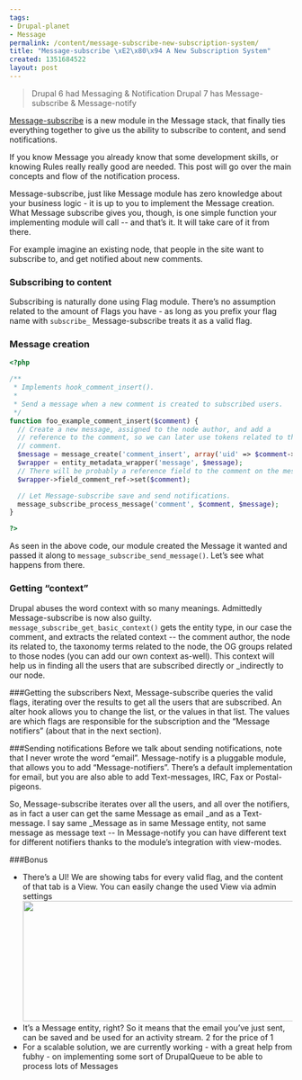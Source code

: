 ```yaml
---
tags:
- Drupal-planet
- Message
permalink: /content/message-subscribe-new-subscription-system/
title: "Message-subscribe \xE2\x80\x94 A New Subscription System"
created: 1351684522
layout: post
---
```


> Drupal 6 had Messaging & Notification
> Drupal 7 has Message-subscribe & Message-notify

<a href="http://drupal.org/project/message_subscribe">Message-subscribe</a> is a new module in the Message stack, that finally ties everything together to give us the ability to subscribe to content, and send notifications.

If you know Message you already know that some development skills, or knowing Rules really really good are needed. This post will go over the main concepts and flow of the notification process.

Message-subscribe, just like Message module has zero knowledge about your business logic - it is up to you to implement the Message creation. What Message subscribe gives you, though, is one simple function your implementing module will call -- and that’s it. It will take care of it from there.

<!-- more -->

For example imagine an existing node, that people in the site want to subscribe to, and get notified about new comments.

### Subscribing to content
Subscribing is naturally done using Flag module. There’s no assumption related to the amount of Flags you have - as long as you prefix your flag name with ``subscribe_`` Message-subscribe treats it as a valid flag.

### Message creation

```php
<?php

/**
 * Implements hook_comment_insert().
 *
 * Send a message when a new comment is created to subscribed users.
 */
function foo_example_comment_insert($comment) {
  // Create a new message, assigned to the node author, and add a
  // reference to the comment, so we can later use tokens related to that
  // comment.
  $message = message_create('comment_insert', array('uid' => $comment->uid));
  $wrapper = entity_metadata_wrapper('message', $message);
  // There will be probably a reference field to the comment on the message itself.
  $wrapper->field_comment_ref->set($comment);

  // Let Message-subscribe save and send notifications.
  message_subscribe_process_message('comment', $comment, $message);
}

?>
```

As seen in the above code, our module created the Message it wanted and passed it along to ```message_subscribe_send_message()```. Let’s see what happens from there.

### Getting “context”
Drupal abuses the word context with so many meanings. Admittedly Message-subscribe is now also guilty. ``message_subscribe_get_basic_context()`` gets the entity type, in our case the comment, and extracts the related context -- the comment author, the node its related to, the taxonomy terms related to the node, the OG groups related to those nodes (you can add our own context as-well).
This context will help us in finding all the users that are subscribed directly or _indirectly to our node.

###Getting the subscribers
Next, Message-subscribe queries the valid flags, iterating over the results to get all the users that are subscribed. An alter hook allows you to change the list, or the values in that list. The values are which flags are responsible for the subscription and the “Message notifiers” (about that in the next section).

###Sending notifications
Before we talk about sending notifications, note that I never wrote the word “email”. Message-notify is a pluggable module, that allows you to add “Message-notifiers”. There’s a default implementation for email, but you are also able to add Text-messages, IRC, Fax or Postal-pigeons.

So, Message-subscribe iterates over all the users, and all over the notifiers, as in fact a user can get the same Message as email _and as a Text-message. I say same _Message as in same Message entity, not same message as message text -- In Message-notify you can have different text for different notifiers thanks to the module’s integration with view-modes.

###Bonus
* There’s a UI! We are showing tabs for every valid flag, and the content of that tab is a View. You can easily change the used View via admin settings <img src="http://drupal.org/files/project-images/message-subscribe.jpg" width="640" height ="214" />
* It’s a Message entity, right? So it means that the email you’ve just sent, can be saved and be used for an activity stream. 2 for the price of 1
* For a scalable solution, we are currently working - with a great help from fubhy - on implementing some sort of DrupalQueue to be able to process lots of Messages
